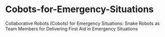 # Cobots-for-Emergency-Situations
Collaborative Robots (Cobots) for Emergency Situations: Snake Robots as Team Members for Delivering First Aid in Emergency Situations
